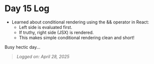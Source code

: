 # Day 15 Log

- Learned about conditional rendering using the && operator in React:
  - Left side is evaluated first.
  - If truthy, right side (JSX) is rendered.
  - This makes simple conditional rendering clean and short!

Busy hectic day...

> *Logged on: April 28, 2025*